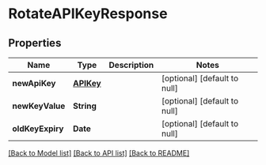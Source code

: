 # RotateAPIKeyResponse
## Properties

| Name | Type | Description | Notes |
|------------ | ------------- | ------------- | -------------|
| **newApiKey** | [**APIKey**](APIKey.md) |  | [optional] [default to null] |
| **newKeyValue** | **String** |  | [optional] [default to null] |
| **oldKeyExpiry** | **Date** |  | [optional] [default to null] |

[[Back to Model list]](../README.md#documentation-for-models) [[Back to API list]](../README.md#documentation-for-api-endpoints) [[Back to README]](../README.md)

